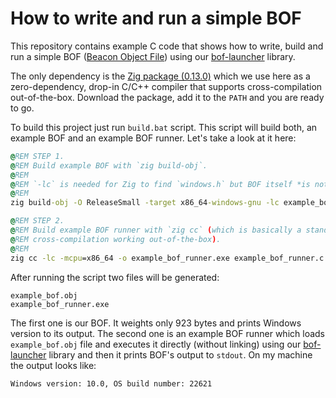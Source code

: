 # How to write and run a simple BOF

This repository contains example C code that shows how to write, build and run a simple BOF ([Beacon Object File](https://hstechdocs.helpsystems.com/manuals/cobaltstrike/current/userguide/content/topics/beacon-object-files_main.htm)) using our [bof-launcher](https://github.com/The-Z-Labs/bof-launcher) library.

The only dependency is the [Zig package (0.13.0)](https://ziglang.org/download/) which we use here as a zero-dependency, drop-in C/C++ compiler that supports cross-compilation out-of-the-box. Download the package, add it to the `PATH` and you are ready to go.

To build this project just run `build.bat` script. This script will build both, an example BOF and an example BOF runner. Let's take a look at it here:

```bat
@REM STEP 1.
@REM Build example BOF with `zig build-obj`.
@REM
@REM `-lc` is needed for Zig to find `windows.h` but BOF itself *is not* linked with libc (but can still use it).
@REM
zig build-obj -O ReleaseSmall -target x86_64-windows-gnu -lc example_bof.c

@REM STEP 2.
@REM Build example BOF runner with `zig cc` (which is basically a standalone, zero-dependency `clang` with
@REM cross-compilation working out-of-the-box).
@REM
zig cc -lc -mcpu=x86_64 -o example_bof_runner.exe example_bof_runner.c bof-launcher_win_x64.lib -lole32 -lws2_32
```

After running the script two files will be generated:

    example_bof.obj
    example_bof_runner.exe

The first one is our BOF. It weights only 923 bytes and prints Windows version to its output. The second one is an example BOF runner which loads `example_bof.obj` file and executes it directly (without linking) using our [bof-launcher](https://github.com/The-Z-Labs/bof-launcher) library and then it prints BOF's output to `stdout`. On my machine the output looks like:

    Windows version: 10.0, OS build number: 22621
